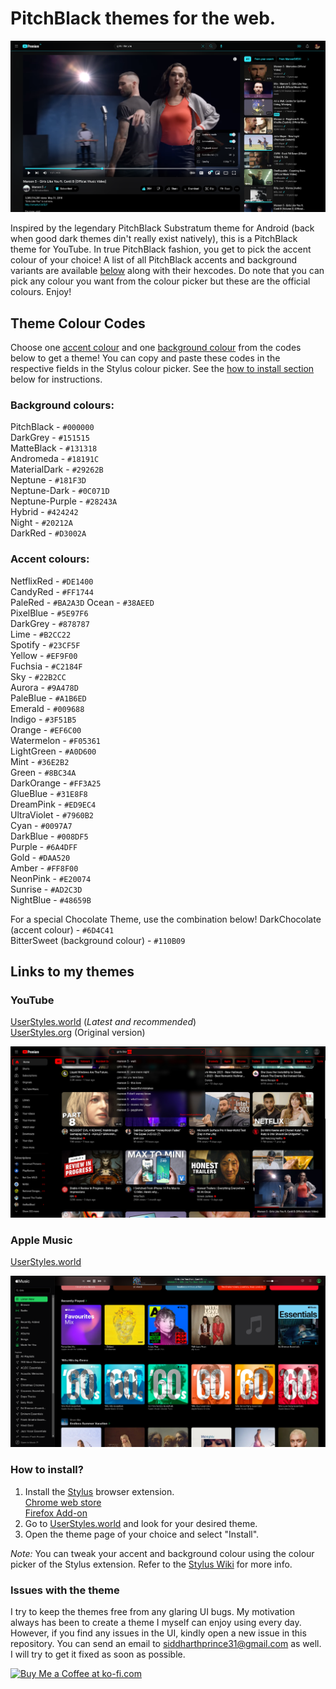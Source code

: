 # PitchBlack themes for the web.

![Recreation of the original screenshot for the first version of the YouTube theme uploaded in September 2018](https://github.com/sprince0031/PitchBlack-UserStyle-themes/raw/master/screenshots/PitchBlack_ForOldTimes_ReadmeSS.png)
  
Inspired by the legendary PitchBlack Substratum theme for Android (back when good dark themes din't really exist natively), this is a PitchBlack theme for YouTube. In true PitchBlack fashion, you get to pick the accent colour of your choice! A list of all PitchBlack accents and background variants are available [below](https://github.com/sprince0031/PitchBlack-UserStyle-themes/blob/master/README.md#theme-colour-codes) along with their hexcodes. Do note that you can pick any colour you want from the colour picker but these are the official colours. Enjoy!  

## Theme Colour Codes

Choose one [accent colour](https://github.com/sprince0031/PitchBlack-UserStyle-themes/blob/master/README.md#accent-colours) and one [background colour](https://github.com/sprince0031/PitchBlack-UserStyle-themes/blob/master/README.md#background-colours) from the codes below to get a theme! You can copy and paste these codes in the respective fields in the Stylus colour picker. See the [how to install section](https://github.com/sprince0031/PitchBlack-UserStyle-themes/blob/master/README.md#how-to-install) below for instructions.

### Background colours:

PitchBlack - `#000000`  
DarkGrey - `#151515`  
MatteBlack - `#131318`  
Andromeda - `#18191C`  
MaterialDark - `#29262B`  
Neptune - `#181F3D`  
Neptune-Dark - `#0C071D`  
Neptune-Purple - `#28243A`  
Hybrid - `#424242`  
Night - `#20212A`  
DarkRed - `#D3002A`  

### Accent colours:
NetflixRed - `#DE1400`  
CandyRed - `#FF1744`  
PaleRed - `#BA2A3D` 
Ocean - `#38AEED`  
PixelBlue - `#5E97F6`  
DarkGrey - `#878787`  
Lime - `#B2CC22`  
Spotify - `#23CF5F`  
Yellow - `#EF9F00`  
Fuchsia - `#C2184F`  
Sky - `#22B2CC`  
Aurora - `#9A478D`  
PaleBlue - `#A1B6ED`  
Emerald - `#009688`  
Indigo - `#3F51B5`  
Orange - `#EF6C00`  
Watermelon - `#F05361`  
LightGreen - `#A0D600`  
Mint - `#36E2B2`  
Green - `#8BC34A`  
DarkOrange - `#FF3A25`  
GlueBlue - `#31E8F8`  
DreamPink - `#ED9EC4`  
UltraViolet - `#7960B2`  
Cyan - `#0097A7`  
DarkBlue - `#008DF5`  
Purple - `#6A4DFF`  
Gold - `#DAA520`  
Amber - `#FF8F00`  
NeonPink - `#E20074`  
Sunrise - `#AD2C3D`  
NightBlue - `#48659B`  

For a special Chocolate Theme, use the combination below!
DarkChocolate (accent colour) - `#6D4C41`  
BitterSweet (background colour) - `#110B09`  

## Links to my themes

### YouTube
[UserStyles.world](https://userstyles.world/style/9076/youtube-pitchblack-darkblack-theme) (*Latest and recommended*)  
[UserStyles.org](https://userstyles.org/styles/165645/youtube-pitchblack-dark-black-theme) (Original version)  
  
![PitchBlack theme for YouTube - Screenshot 1](https://github.com/sprince0031/PitchBlack-UserStyle-themes/raw/master/screenshots/PitchBlack-YouTube-v2.jpg)  
  
### Apple Music
[UserStyles.world](https://userstyles.world/style/9077/pitchblack-apple-music-edition)  
  
![PitchBlack theme for Apple Music - Screenshot 1](https://github.com/sprince0031/PitchBlack-UserStyle-themes/raw/master/screenshots/PitchBlack-AppleMusic.png)


### How to install?

1. Install the [Stylus](https://add0n.com/stylus.html)  browser extension.  
   [Chrome web store](https://chrome.google.com/webstore/detail/stylus/clngdbkpkpeebahjckkjfobafhncgmne)  
   [Firefox Add-on](https://addons.mozilla.org/en-US/firefox/addon/styl-us/)  
2. Go to [UserStyles.world](https://userstyles.world/search?q=pitchblack) and look for your desired theme.
3. Open the theme page of your choice and select "Install".  
  
*Note:* You can tweak your accent and background colour using the colour picker of the Stylus extension. Refer to the [Stylus Wiki](https://github.com/openstyles/stylus/wiki/Colorpicker) for more info.

### Issues with the theme

I try to keep the themes free from any glaring UI bugs. My motivation always has been to create a theme I myself can enjoy using every day. However, if you find any issues in the UI, kindly open a new issue in this repository. You can send an email to siddharthprince31@gmail.com as well. I will try to get it fixed as soon as possible. 

[ ![Buy Me a Coffee at ko-fi.com](https://storage.ko-fi.com/cdn/kofi1.png?v=3) ](https://ko-fi.com/M4M0JTMRU)
